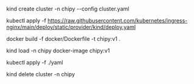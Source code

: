 
kind create cluster -n chipy --config cluster.yaml

kubectl apply -f https://raw.githubusercontent.com/kubernetes/ingress-nginx/main/deploy/static/provider/kind/deploy.yaml

docker build -f docker/Dockerfile -t  chipy:v1 .

kind load -n chipy docker-image chipy:v1

kubectl apply -f ./yaml 

kind delete  cluster -n chipy
